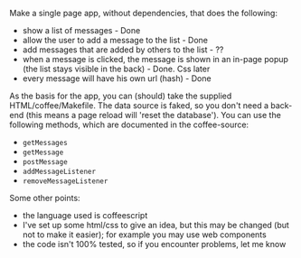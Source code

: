 Make a single page app, without dependencies, that does the following:
- show a list of messages - Done
- allow the user to add a message to the list - Done
- add messages that are added by others to the list - ??
- when a message is clicked, the message is shown in an in-page popup (the list stays visible in the back) - Done. Css later
- every message will have his own url (hash) - Done

As the basis for the app, you can (should) take the supplied HTML/coffee/Makefile. The data source is faked, so you don't need a back-end (this means a page reload will 'reset the database'). You can use the following methods, which are documented in the coffee-source:
- `getMessages`
- `getMessage`
- `postMessage`
- `addMessageListener`
- `removeMessageListener`

Some other points:
- the language used is coffeescript
- I've set up some html/css to give an idea, but this may be changed (but not to make it easier); for example you may use web components
- the code isn't 100% tested, so if you encounter problems, let me know
